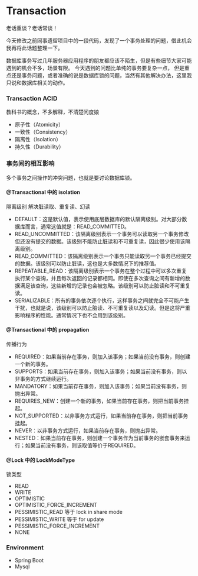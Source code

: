 # Transaction

老话重谈？老话常谈！

今天修改之前同事遗留项目中的一段代码，发现了一个事务处理的问题，借此机会我再将此话题整理一下。

数据库事务写过几年服务器应用程序的朋友都应该不陌生，但是有些细节大家可能遇到的机会不多，场景有限。 今天遇到的问题比单纯的事务要复杂一点，
但是重点还是事务问题，或者准确的说是数据库锁的问题，当然有其他解决办法，这里我只说和数据库相关的动作。

### Transaction ACID

教科书的概念，不多解释，不清楚问度娘

- 原子性（Atomicity）
- 一致性（Consistency）
- 隔离性（Isolation）
- 持久性（Durability）

### 事务间的相互影响

多个事务之间操作的冲突问题，也就是要讨论数据库锁。

#### @Transactional 中的 isolation

隔离级别 解决脏读取、重复读、幻读

- DEFAULT：这是默认值，表示使用底层数据库的默认隔离级别。对大部分数据库而言，通常这值就是：READ_COMMITTED。
- READ_UNCOMMITTED：该隔离级别表示一个事务可以读取另一个事务修改但还没有提交的数据。该级别不能防止脏读和不可重复读，因此很少使用该隔离级别。
- READ_COMMITTED：该隔离级别表示一个事务只能读取另一个事务已经提交的数据。该级别可以防止脏读，这也是大多数情况下的推荐值。
- REPEATABLE_READ：该隔离级别表示一个事务在整个过程中可以多次重复执行某个查询，并且每次返回的记录都相同。即使在多次查询之间有新增的数据满足该查询，这些新增的记录也会被忽略。该级别可以防止脏读和不可重复读。
- SERIALIZABLE：所有的事务依次逐个执行，这样事务之间就完全不可能产生干扰，也就是说，该级别可以防止脏读、不可重复读以及幻读。但是这将严重影响程序的性能。通常情况下也不会用到该级别。

#### @Transactional 中的 propagation

传播行为

- REQUIRED：如果当前存在事务，则加入该事务；如果当前没有事务，则创建一个新的事务。
- SUPPORTS：如果当前存在事务，则加入该事务；如果当前没有事务，则以非事务的方式继续运行。
- MANDATORY：如果当前存在事务，则加入该事务；如果当前没有事务，则抛出异常。
- REQUIRES_NEW：创建一个新的事务，如果当前存在事务，则把当前事务挂起。
- NOT_SUPPORTED：以非事务方式运行，如果当前存在事务，则把当前事务挂起。
- NEVER：以非事务方式运行，如果当前存在事务，则抛出异常。
- NESTED：如果当前存在事务，则创建一个事务作为当前事务的嵌套事务来运行；如果当前没有事务，则该取值等价于REQUIRED。

#### @Lock 中的 LockModeType

锁类型

- READ
- WRITE
- OPTIMISTIC
- OPTIMISTIC_FORCE_INCREMENT
- PESSIMISTIC_READ 等于 lock in share mode
- PESSIMISTIC_WRITE 等于 for update
- PESSIMISTIC_FORCE_INCREMENT
- NONE

### Environment

- Spring Boot
- Mysql
